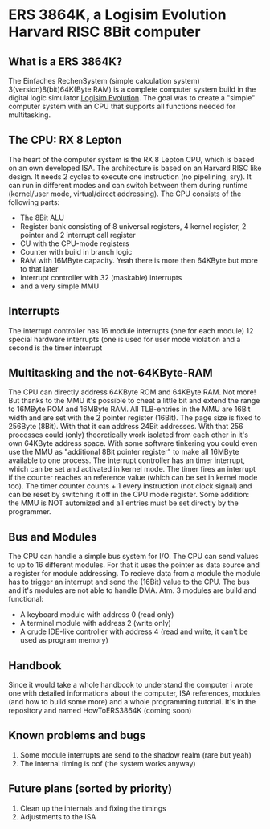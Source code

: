 # ERS 3864K, a Logisim Evolution Harvard RISC 8Bit computer

## What is a ERS 3864K?
The Einfaches RechenSystem (simple calculation system) 3(version)8(bit)64K(Byte RAM) is a complete computer system build in the digital logic simulator [Logisim Evolution](https://github.com/logisim-evolution/logisim-evolution). The goal was to create a "simple" computer system with an CPU that supports all functions needed for multitasking.

## The CPU: RX 8 Lepton
The heart of the computer system is the RX 8 Lepton CPU, which is based on an own developed ISA. The architecture is based on an Harvard RISC like design. It needs 2 cycles to execute one instruction (no pipelining, sry). It can run in different modes and can switch between them during runtime (kernel/user mode, virtual/direct addressing). The CPU consists of the following parts:
- The 8Bit ALU
- Register bank consisting of 8 universal registers, 4 kernel register, 2 pointer and 2 interrupt call register
- CU with the CPU-mode registers
- Counter with build in branch logic
- RAM with 16MByte capacity. Yeah there is more then 64KByte but more to that later
- Interrupt controller with 32 (maskable) interrupts
- and a very simple MMU

## Interrupts
The interrupt controller has 16 module interrupts (one for each module) 12 special hardware interrupts (one is used for user mode violation and a second is the timer interrupt

## Multitasking and the not-64KByte-RAM
The CPU can directly address 64KByte ROM and 64KByte RAM. Not more! But thanks to the MMU it's possible to cheat a little bit and extend the range to 16MByte ROM and 16MByte RAM. All TLB-entries in the MMU are 16Bit width and are set with the 2 pointer register (16Bit). The page size is fixed to 256Byte (8Bit). With that it can address 24Bit addresses. With that 256 processes could (only) theoretically work isolated from each other in it's own 64KByte address space. With some software tinkering you could even use the MMU as "additional 8Bit pointer register" to make all 16MByte available to one process. The interrupt controller has an timer interrupt, which can be set and activated in kernel mode. The timer fires an interrupt if the counter reaches an reference value (which can be set in kernel mode too). The timer counter counts + 1 every instruction (not clock signal) and can be reset by switching it off in the CPU mode register. Some addition: the MMU is NOT automized and all entries must be set directly by the programmer.

## Bus and Modules
The CPU can handle a simple bus system for I/O. The CPU can send values to up to 16 different modules. For that it uses the pointer as data source and a register for module addressing. To recieve data from a module the module has to trigger an interrupt and send the (16Bit) value to the CPU. The bus and it's modules are not able to handle DMA. Atm. 3 modules are build and functional:
- A keyboard module with address 0 (read only)
- A terminal module with address 2 (write only)
- A crude IDE-like controller with address 4 (read and write, it can't be used as program memory)

## Handbook
Since it would take a whole handbook to understand the computer i wrote one with detailed informations about the computer, ISA references, modules (and how to build some more) and a whole programming tutorial. It's in the repository and named HowToERS3864K (coming soon)

## Known problems and bugs
1. Some module interrupts are send to the shadow realm (rare but yeah)
2. The internal timing is oof (the system works anyway)

## Future plans (sorted by priority)
1. Clean up the internals and fixing the timings
2. Adjustments to the ISA
